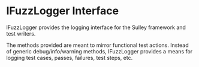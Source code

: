 IFuzzLogger Interface
=====================
IFuzzLogger provides the logging interface for the Sulley framework and test
writers.

The methods provided are meant to mirror functional test actions. Instead of
generic debug/info/warning methods, IFuzzLogger provides a means for logging
test cases, passes, failures, test steps, etc.